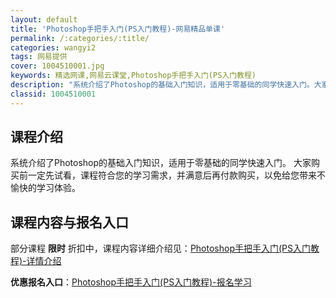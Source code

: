 ```yaml
---
layout: default
title: 'Photoshop手把手入门(PS入门教程)-网易精品单课'
permalink: /:categories/:title/
categories: wangyi2
tags: 网易提供
cover: 1004510001.jpg
keywords: 精选网课,网易云课堂,Photoshop手把手入门(PS入门教程)
description: "系统介绍了Photoshop的基础入门知识，适用于零基础的同学快速入门。大家购买前一定先试看，课程符合您的学习需求，并满意后再付款购买，以免给您带来不愉快的学习体验。Photoshop手把手"
classid: 1004510001
---
```


## 课程介绍

系统介绍了Photoshop的基础入门知识，适用于零基础的同学快速入门。
大家购买前一定先试看，课程符合您的学习需求，并满意后再付款购买，以免给您带来不愉快的学习体验。

## 课程内容与报名入口

部分课程 **限时** 折扣中，课程内容详细介绍见：[Photoshop手把手入门(PS入门教程)-详情介绍](https://study.163.com/course/introduction/1004510001.htm?share=1&shareId=1025206652&utm_campaign=share&utm_medium=iphoneShare&utm_source=&utm_u=1025206652)

**优惠报名入口**：[Photoshop手把手入门(PS入门教程)-报名学习](https://study.163.com/course/introduction/1004510001.htm?share=1&shareId=1025206652&utm_campaign=share&utm_medium=iphoneShare&utm_source=&utm_u=1025206652)

